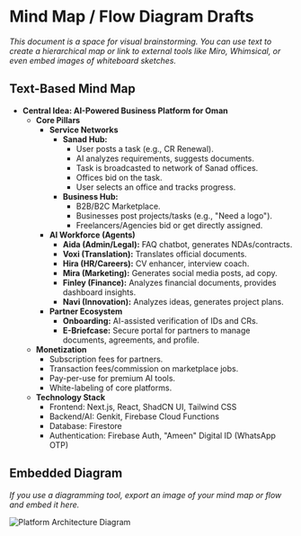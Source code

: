 
# Mind Map / Flow Diagram Drafts

*This document is a space for visual brainstorming. You can use text to create a hierarchical map or link to external tools like Miro, Whimsical, or even embed images of whiteboard sketches.*

## Text-Based Mind Map

- **Central Idea: AI-Powered Business Platform for Oman**
  - **Core Pillars**
    - **Service Networks**
      - **Sanad Hub:**
        - User posts a task (e.g., CR Renewal).
        - AI analyzes requirements, suggests documents.
        - Task is broadcasted to network of Sanad offices.
        - Offices bid on the task.
        - User selects an office and tracks progress.
      - **Business Hub:**
        - B2B/B2C Marketplace.
        - Businesses post projects/tasks (e.g., "Need a logo").
        - Freelancers/Agencies bid or get directly assigned.
    - **AI Workforce (Agents)**
      - **Aida (Admin/Legal):** FAQ chatbot, generates NDAs/contracts.
      - **Voxi (Translation):** Translates official documents.
      - **Hira (HR/Careers):** CV enhancer, interview coach.
      - **Mira (Marketing):** Generates social media posts, ad copy.
      - **Finley (Finance):** Analyzes financial documents, provides dashboard insights.
      - **Navi (Innovation):** Analyzes ideas, generates project plans.
    - **Partner Ecosystem**
      - **Onboarding:** AI-assisted verification of IDs and CRs.
      - **E-Briefcase:** Secure portal for partners to manage documents, agreements, and profile.
  - **Monetization**
    - Subscription fees for partners.
    - Transaction fees/commission on marketplace jobs.
    - Pay-per-use for premium AI tools.
    - White-labeling of core platforms.
  - **Technology Stack**
    - Frontend: Next.js, React, ShadCN UI, Tailwind CSS
    - Backend/AI: Genkit, Firebase Cloud Functions
    - Database: Firestore
    - Authentication: Firebase Auth, "Ameen" Digital ID (WhatsApp OTP)

## Embedded Diagram
*If you use a diagramming tool, export an image of your mind map or flow and embed it here.*

![Platform Architecture Diagram](https://placehold.co/800x600?text=Platform+Architecture+Diagram)
